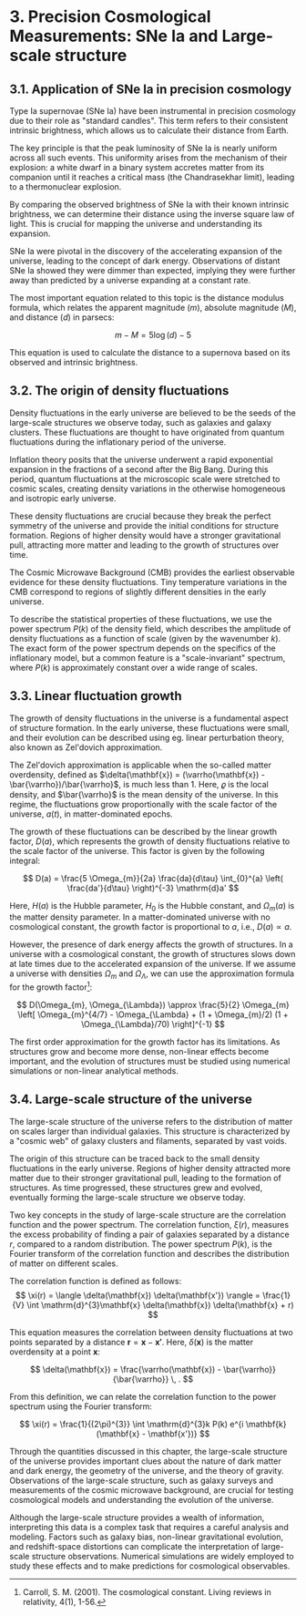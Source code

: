 # 3. Precision Cosmological Measurements: SNe Ia and Large-scale structure

## 3.1. Application of SNe Ia in precision cosmology
Type Ia supernovae (SNe Ia) have been instrumental in precision cosmology due to their role as "standard candles". This term refers to their consistent intrinsic brightness, which allows us to calculate their distance from Earth.

The key principle is that the peak luminosity of SNe Ia is nearly uniform across all such events. This uniformity arises from the mechanism of their explosion: a white dwarf in a binary system accretes matter from its companion until it reaches a critical mass (the Chandrasekhar limit), leading to a thermonuclear explosion.

By comparing the observed brightness of SNe Ia with their known intrinsic brightness, we can determine their distance using the inverse square law of light. This is crucial for mapping the universe and understanding its expansion.

SNe Ia were pivotal in the discovery of the accelerating expansion of the universe, leading to the concept of dark energy. Observations of distant SNe Ia showed they were dimmer than expected, implying they were further away than predicted by a universe expanding at a constant rate.

The most important equation related to this topic is the distance modulus formula, which relates the apparent magnitude ($m$), absolute magnitude ($M$), and distance ($d$) in parsecs:

$$
    m - M = 5 \log(d) - 5
$$

This equation is used to calculate the distance to a supernova based on its observed and intrinsic brightness.

## 3.2. The origin of density fluctuations
Density fluctuations in the early universe are believed to be the seeds of the large-scale structures we observe today, such as galaxies and galaxy clusters. These fluctuations are thought to have originated from quantum fluctuations during the inflationary period of the universe.

Inflation theory posits that the universe underwent a rapid exponential expansion in the fractions of a second after the Big Bang. During this period, quantum fluctuations at the microscopic scale were stretched to cosmic scales, creating density variations in the otherwise homogeneous and isotropic early universe.

These density fluctuations are crucial because they break the perfect symmetry of the universe and provide the initial conditions for structure formation. Regions of higher density would have a stronger gravitational pull, attracting more matter and leading to the growth of structures over time.

The Cosmic Microwave Background (CMB) provides the earliest observable evidence for these density fluctuations. Tiny temperature variations in the CMB correspond to regions of slightly different densities in the early universe.

To describe the statistical properties of these fluctuations, we use the power spectrum $P(k)$ of the density field, which describes the amplitude of density fluctuations as a function of scale (given by the wavenumber $k$). The exact form of the power spectrum depends on the specifics of the inflationary model, but a common feature is a "scale-invariant" spectrum, where $P(k)$ is approximately constant over a wide range of scales.

## 3.3. Linear fluctuation growth
The growth of density fluctuations in the universe is a fundamental aspect of structure formation. In the early universe, these fluctuations were small, and their evolution can be described using eg. linear perturbation theory, also known as Zel'dovich approximation.

The Zel'dovich approximation is applicable when the so-called matter overdensity, defined as $\delta(\mathbf{x}) = (\varrho(\mathbf{x}) - \bar{\varrho})/\bar{\varrho}$, is much less than $1$. Here, $\varrho$ is the local density, and $\bar{\varrho}$ is the mean density of the universe. In this regime, the fluctuations grow proportionally with the scale factor of the universe, $a(t)$, in matter-dominated epochs.

The growth of these fluctuations can be described by the linear growth factor, $D(a)$, which represents the growth of density fluctuations relative to the scale factor of the universe. This factor is given by the following integral:

$$
    D(a)
    =
    \frac{5 \Omega_{m}}{2a} \frac{da}{d\tau}
    \int_{0}^{a} \left( \frac{da'}{d\tau} \right)^{-3} \mathrm{d}a'
$$

Here, $H(a)$ is the Hubble parameter, $H_0$ is the Hubble constant, and $\Omega_m(a)$ is the matter density parameter. In a matter-dominated universe with no cosmological constant, the growth factor is proportional to $a$, i.e., $D(a) \propto a$.

However, the presence of dark energy affects the growth of structures. In a universe with a cosmological constant, the growth of structures slows down at late times due to the accelerated expansion of the universe. If we assume a universe with densities $\Omega_{m}$ and $\Omega_{\Lambda}$, we can use the approximation formula for the growth factor[^1]:

$$
    D(\Omega_{m}, \Omega_{\Lambda})
    \approx
    \frac{5}{2} \Omega_{m}
    \left[
        \Omega_{m}^{4/7} - \Omega_{\Lambda}
        +
        (1 + \Omega_{m}/2) (1 + \Omega_{\Lambda}/70)
    \right]^{-1}    
$$

The first order approximation for the growth factor has its limitations. As structures grow and become more dense, non-linear effects become important, and the evolution of structures must be studied using numerical simulations or non-linear analytical methods.

## 3.4. Large-scale structure of the universe
The large-scale structure of the universe refers to the distribution of matter on scales larger than individual galaxies. This structure is characterized by a "cosmic web" of galaxy clusters and filaments, separated by vast voids.

The origin of this structure can be traced back to the small density fluctuations in the early universe. Regions of higher density attracted more matter due to their stronger gravitational pull, leading to the formation of structures. As time progressed, these structures grew and evolved, eventually forming the large-scale structure we observe today.

Two key concepts in the study of large-scale structure are the correlation function and the power spectrum. The correlation function, $\xi(r)$, measures the excess probability of finding a pair of galaxies separated by a distance $r$, compared to a random distribution. The power spectrum $P(k)$, is the Fourier transform of the correlation function and describes the distribution of matter on different scales.

The correlation function is defined as follows:
$$
    \xi(r)
    =
    \langle \delta(\mathbf{x}) \delta(\mathbf{x'}) \rangle
    =
    \frac{1}{V} \int \mathrm{d}^{3}\mathbf{x} \delta(\mathbf{x}) \delta(\mathbf{x} + r)
$$

This equation measures the correlation between density fluctuations at two points separated by a distance $\mathbf{r} = \mathbf{x} - \mathbf{x'}$. Here, $\delta(\mathbf{x})$ is the matter overdensity at a point $\mathbf{x}$:

$$
    \delta(\mathbf{x})
    =
    \frac{\varrho(\mathbf{x}) - \bar{\varrho}}{\bar{\varrho}} \, .
$$

From this definition, we can relate the correlation function to the power spectrum using the Fourier transform:

$$
    \xi(r)
    =
    \frac{1}{(2\pi)^{3}}
    \int \mathrm{d}^{3}k P(k) e^{i \mathbf{k} (\mathbf{x} - \mathbf{x'})}
$$

Through the quantities discussed in this chapter, the large-scale structure of the universe provides important clues about the nature of dark matter and dark energy, the geometry of the universe, and the theory of gravity. Observations of the large-scale structure, such as galaxy surveys and measurements of the cosmic microwave background, are crucial for testing cosmological models and understanding the evolution of the universe.

Although the large-scale structure provides a wealth of information, interpreting this data is a complex task that requires a careful analysis and modeling. Factors such as galaxy bias, non-linear gravitational evolution, and redshift-space distortions can complicate the interpretation of large-scale structure observations. Numerical simulations are widely employed to study these effects and to make predictions for cosmological observables.


[^1]: Carroll, S. M. (2001). The cosmological constant. Living reviews in relativity, 4(1), 1-56.